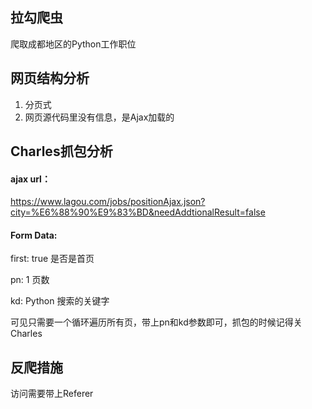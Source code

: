 ## 拉勾爬虫

爬取成都地区的Python工作职位





## 网页结构分析

1. 分页式
2. 网页源代码里没有信息，是Ajax加载的



## Charles抓包分析

#### ajax url：

https://www.lagou.com/jobs/positionAjax.json?city=%E6%88%90%E9%83%BD&needAddtionalResult=false

#### Form Data:

first:  true       是否是首页

pn:	1		页数

kd: Python	搜索的关键字



可见只需要一个循环遍历所有页，带上pn和kd参数即可，抓包的时候记得关Charles



## 反爬措施

访问需要带上Referer